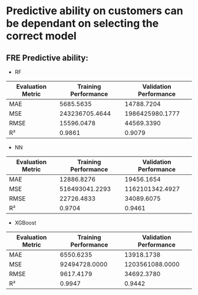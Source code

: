 # Predictive ability on customers can be dependant on selecting the correct model

## FRE Predictive ability:
 
- RF

| Evaluation Metric | Training Performance | Validation Performance |
| ----------------- | -------------------- | ---------------------- |
| MAE               | 5685.5635           | 14788.7204             |
| MSE               | 243236705.4644     | 1986425980.1777       |
| RMSE              | 15596.0478          | 44569.3390            |
| R²                | 0.9861               | 0.9079                 |

- NN

| Evaluation Metric | Training Performance | Validation Performance |
| ----------------- | -------------------- | ---------------------- |
| MAE               | 12886.8276           | 19456.1654             |
| MSE               | 516493041.2293     | 1162101342.4927       |
| RMSE              | 22726.4833          | 34089.6075            |
| R²                | 0.9704               | 0.9461                 |

- XGBoost

| Evaluation Metric | Training Performance | Validation Performance |
| ----------------- | -------------------- | ---------------------- |
| MAE               | 6550.6235           | 13918.1738             |
| MSE               | 92494728.0000     | 1203561088.0000       |
| RMSE              | 9617.4179          | 34692.3780            |
| R²                | 0.9947               | 0.9442                 |